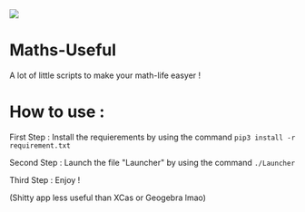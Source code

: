 <img src="assets/logo2.png">

# Maths-Useful
A lot of little scripts to make your math-life easyer !

# How to use :

First Step : Install the requierements by using the command `pip3 install -r requirement.txt`

Second Step : Launch the file "Launcher" by using the command `./Launcher`

Third Step : Enjoy !

(Shitty app less useful than XCas or Geogebra lmao)
